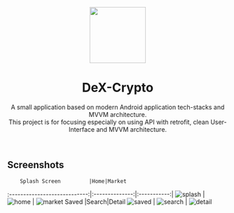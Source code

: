 <p align="center">
  <img src="app/src/main/res/drawable-v24/splash_logo.png" align="center" width="128" height="128" />
<p>

<h1 align="center">DeX-Crypto</h1>

<p align="center">
A small application based on modern Android application tech-stacks and MVVM architecture.<br>This project is for focusing especially on using API with retrofit, clean User-Interface and MVVM architecture. 
</p>
<br>


## Screenshots

        Splash Screen         |Home|Market
:----------------------------:|:--------------:|:-----------:|
 ![splash](images/splash.png) | ![home](images/home.png) | ![market](images/market.png)
Saved         |Search|Detail
![saved](images/saved.png) | ![search](images/search.png) | ![detail](images/detail.png)


